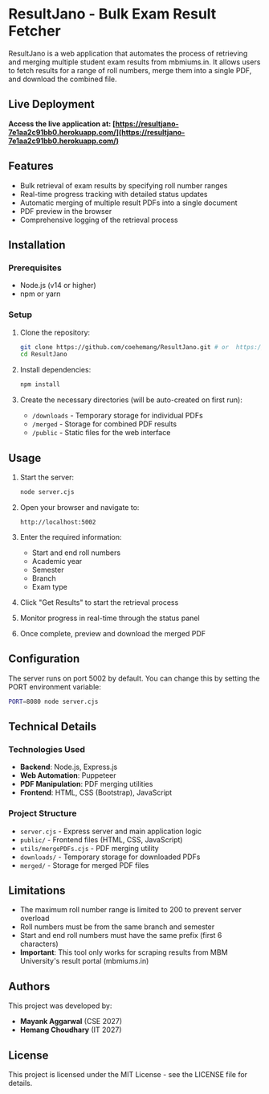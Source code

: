# ResultJano - Bulk Exam Result Fetcher

ResultJano is a web application that automates the process of retrieving and merging multiple student exam results from mbmiums.in. It allows users to fetch results for a range of roll numbers, merge them into a single PDF, and download the combined file.

## Live Deployment

**Access the live application at: [https://resultjano-7e1aa2c91bb0.herokuapp.com/](https://resultjano-7e1aa2c91bb0.herokuapp.com/)**

## Features

- Bulk retrieval of exam results by specifying roll number ranges
- Real-time progress tracking with detailed status updates
- Automatic merging of multiple result PDFs into a single document
- PDF preview in the browser
- Comprehensive logging of the retrieval process

## Installation

### Prerequisites

- Node.js (v14 or higher)
- npm or yarn

### Setup

1. Clone the repository:
   ```bash
   git clone https://github.com/coehemang/ResultJano.git # or  https://github.com/Er-Mayank-Aggarwal/ResultJano.git
   cd ResultJano
   ```

2. Install dependencies:
   ```bash
   npm install
   ```

3. Create the necessary directories (will be auto-created on first run):
   - `/downloads` - Temporary storage for individual PDFs
   - `/merged` - Storage for combined PDF results
   - `/public` - Static files for the web interface

## Usage

1. Start the server:
   ```bash
   node server.cjs
   ```

2. Open your browser and navigate to:
   ```
   http://localhost:5002
   ```

3. Enter the required information:
   - Start and end roll numbers
   - Academic year
   - Semester
   - Branch
   - Exam type

4. Click "Get Results" to start the retrieval process
5. Monitor progress in real-time through the status panel
6. Once complete, preview and download the merged PDF

## Configuration

The server runs on port 5002 by default. You can change this by setting the PORT environment variable:

```bash
PORT=8080 node server.cjs
```

## Technical Details

### Technologies Used

- **Backend**: Node.js, Express.js
- **Web Automation**: Puppeteer
- **PDF Manipulation**: PDF merging utilities
- **Frontend**: HTML, CSS (Bootstrap), JavaScript

### Project Structure

- `server.cjs` - Express server and main application logic
- `public/` - Frontend files (HTML, CSS, JavaScript)
- `utils/mergePDFs.cjs` - PDF merging utility
- `downloads/` - Temporary storage for downloaded PDFs
- `merged/` - Storage for merged PDF files

## Limitations

- The maximum roll number range is limited to 200 to prevent server overload
- Roll numbers must be from the same branch and semester
- Start and end roll numbers must have the same prefix (first 6 characters)
- **Important**: This tool only works for scraping results from MBM University's result portal (mbmiums.in)

## Authors

This project was developed by:
- **Mayank Aggarwal** (CSE 2027)
- **Hemang Choudhary** (IT 2027)

## License

This project is licensed under the MIT License - see the LICENSE file for details.
